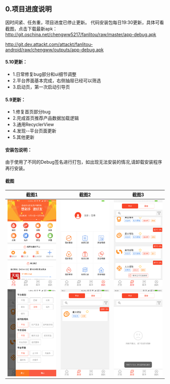 ## 0.项目进度说明
因时间紧、任务重，项目进度已停止更新。
代码安装包每日19:30更新，具体可看截图，点击下载最新apk：
http://git.oschina.net/chengww5217/fanlitou/raw/master/app-debug.apk

http://git.dev.attackt.com/attackt/fanlitou-android/raw/chengww/outputs/app-debug.apk

#### 5.10更新：

 - 1.日常修复bug部分和ui细节调整
 - 2.平台界面基本完成，右侧抽屉已经可以筛选
 - 3.启动页，第一次启动引导页

#### 5.9更新：

 - 1.修复首页部分bug
 - 2.完成首页推荐产品数据加载逻辑
 - 3.通用RecyclerView
 - 4.发现--平台页面更新
 - 5.其他更新
 
#### 安装包说明：

由于使用了不同的Debug签名进行打包，如出现无法安装的情况,请卸载安装程序再行安装。


#### 截图
|截图1|截图2|截图3|
|----|-----|-----|
|![Screenshot](outputs/Screenshot_01.png)|![Screenshot](outputs/Screenshot_02.png)|![Screenshot](outputs/Screenshot_03.png)|
|![Screenshot](outputs/Screenshot_04.png)|![Screenshot](outputs/Screenshot_05.png)|![Screenshot](outputs/Screenshot_06.png)|